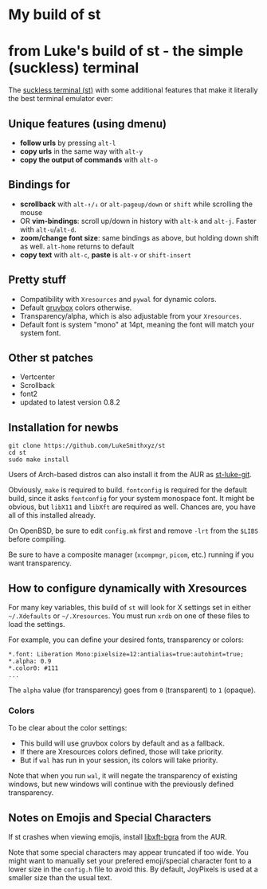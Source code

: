 # My build of st
# from Luke's build of st - the simple (suckless) terminal

The [suckless terminal (st)](https://st.suckless.org/) with some additional features that make it literally the best terminal emulator ever:

## Unique features (using dmenu)

+ **follow urls** by pressing `alt-l`
+ **copy urls** in the same way with `alt-y`
+ **copy the output of commands** with `alt-o`

## Bindings for

+ **scrollback** with `alt-↑/↓` or `alt-pageup/down` or `shift` while scrolling the mouse
+ OR **vim-bindings**: scroll up/down in history with `alt-k` and `alt-j`. Faster with `alt-u`/`alt-d`.
+ **zoom/change font size**: same bindings as above, but holding down shift as well. `alt-home` returns to default
+ **copy text** with `alt-c`, **paste** is `alt-v` or `shift-insert`

## Pretty stuff

+ Compatibility with `Xresources` and `pywal` for dynamic colors.
+ Default [gruvbox](https://github.com/morhetz/gruvbox) colors otherwise.
+ Transparency/alpha, which is also adjustable from your `Xresources`.
+ Default font is system "mono" at 14pt, meaning the font will match your system font.

## Other st patches

+ Vertcenter
+ Scrollback
+ font2
+ updated to latest version 0.8.2

## Installation for newbs

```
git clone https://github.com/LukeSmithxyz/st
cd st
sudo make install
```

Users of Arch-based distros can also install it from the AUR as [st-luke-git](https://aur.archlinux.org/packages/st-luke-git/).

Obviously, `make` is required to build. `fontconfig` is required for the default build, since it asks `fontconfig` for your system monospace font.  It might be obvious, but `libX11` and `libXft` are required as well. Chances are, you have all of this installed already.

On OpenBSD, be sure to edit `config.mk` first and remove `-lrt` from the `$LIBS` before compiling.

Be sure to have a composite manager (`xcompmgr`, `picom`, etc.) running if you want transparency.

## How to configure dynamically with Xresources

For many key variables, this build of `st` will look for X settings set in either `~/.Xdefaults` or `~/.Xresources`. You must run `xrdb` on one of these files to load the settings.

For example, you can define your desired fonts, transparency or colors:

```
*.font:	Liberation Mono:pixelsize=12:antialias=true:autohint=true;
*.alpha: 0.9
*.color0: #111
...
```

The `alpha` value (for transparency) goes from `0` (transparent) to `1` (opaque).

### Colors

To be clear about the color settings:

- This build will use gruvbox colors by default and as a fallback.
- If there are Xresources colors defined, those will take priority.
- But if `wal` has run in your session, its colors will take priority.

Note that when you run `wal`, it will negate the transparency of existing windows, but new windows will continue with the previously defined transparency.

## Notes on Emojis and Special Characters

If st crashes when viewing emojis, install [libxft-bgra](https://aur.archlinux.org/packages/libxft-bgra/) from the AUR.

Note that some special characters may appear truncated if too wide. You might want to manually set your prefered emoji/special character font to a lower size in the `config.h` file to avoid this. By default, JoyPixels is used at a smaller size than the usual text.
